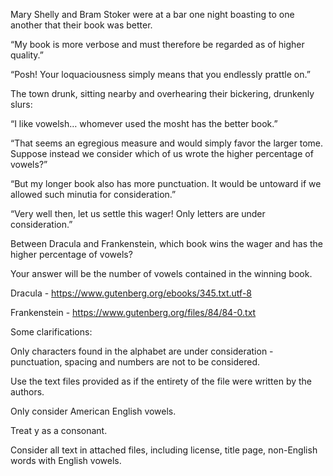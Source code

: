 Mary Shelly and Bram Stoker were at a bar one night boasting to one another that their book was better.

“My book is more verbose and must therefore be regarded as of higher quality.”

“Posh! Your loquaciousness simply means that you endlessly prattle on.”

The town drunk, sitting nearby and overhearing their bickering, drunkenly slurs:

“I like vowelsh… whomever used the mosht <hic> has the better book.”

“That seems an egregious measure and would simply favor the larger tome.  Suppose instead we consider which of us wrote the higher percentage of vowels?”

“But my longer book also has more punctuation.  It would be untoward if we allowed such minutia for consideration.”

“Very well then, let us settle this wager! Only letters are under consideration.”

Between Dracula and Frankenstein, which book wins the wager and has the higher percentage of vowels?  



Your answer will be the number of vowels contained in the winning book.



Dracula - https://www.gutenberg.org/ebooks/345.txt.utf-8

Frankenstein - https://www.gutenberg.org/files/84/84-0.txt



Some clarifications:

Only characters found in the alphabet are under consideration - punctuation, spacing and numbers are not to be considered.

Use the text files provided as if the entirety of the file were written by the authors.

Only consider American English vowels.

Treat y as a consonant.

Consider all text in attached files, including license, title page, non-English words with English vowels.
